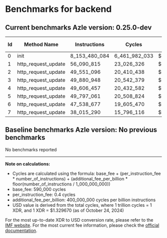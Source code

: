 # Benchmarks for backend

## Current benchmarks Azle version: 0.25.0-dev

| Id  | Method Name         | Instructions  | Cycles        | USD           | USD/Million Calls |
| --- | ------------------- | ------------- | ------------- | ------------- | ----------------- |
| 0   | init                | 8_153_480_084 | 6_461_982_033 | $0.0085923036 | $8_592.30         |
| 1   | http_request_update | 56_090_815    | 23_026_326    | $0.0000306174 | $30.61            |
| 2   | http_request_update | 49_551_096    | 20_410_438    | $0.0000271391 | $27.13            |
| 3   | http_request_update | 49_880_948    | 20_542_379    | $0.0000273146 | $27.31            |
| 4   | http_request_update | 49_606_457    | 20_432_582    | $0.0000271686 | $27.16            |
| 5   | http_request_update | 49_797_061    | 20_508_824    | $0.0000272700 | $27.26            |
| 6   | http_request_update | 47_538_677    | 19_605_470    | $0.0000260688 | $26.06            |
| 7   | http_request_update | 38_015_290    | 15_796_116    | $0.0000210036 | $21.00            |

## Baseline benchmarks Azle version: No previous benchmarks

No benchmarks reported

---

**Note on calculations:**

-   Cycles are calculated using the formula: base_fee + (per_instruction_fee \* number_of_instructions) + (additional_fee_per_billion \* floor(number_of_instructions / 1_000_000_000))
-   base_fee: 590_000 cycles
-   per_instruction_fee: 0.4 cycles
-   additional_fee_per_billion: 400_000_000 cycles per billion instructions
-   USD value is derived from the total cycles, where 1 trillion cycles = 1 XDR, and 1 XDR = $1.329670 (as of October 24, 2024)

For the most up-to-date XDR to USD conversion rate, please refer to the [IMF website](https://www.imf.org/external/np/fin/data/rms_sdrv.aspx).
For the most current fee information, please check the [official documentation](https://internetcomputer.org/docs/current/developer-docs/gas-cost#execution).
